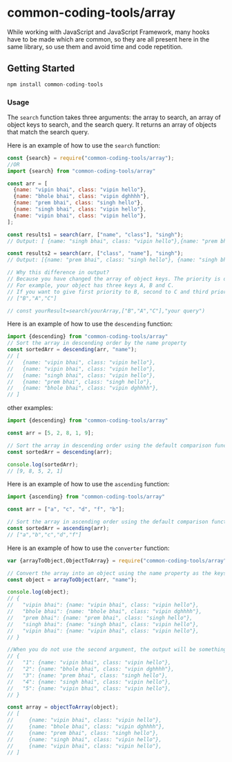 # common-coding-tools/array

While working with JavaScript and JavaScript Framework, many hooks have to be made which are common, so they are all present here in the same library, so use them and avoid time and code repetition.

## Getting Started
```javascript
npm install common-coding-tools

```


### Usage

The `search` function takes three arguments: the array to search, an array of object keys to search, and the search query. It returns an array of objects that match the search query.

Here is an example of how to use the `search` function:

```javascript
const {search} = require("common-coding-tools/array");
//OR
import {search} from "common-coding-tools/array"

const arr = [
  {name: "vipin bhai", class: "vipin hello"},
  {name: "bhole bhai", class: "vipin dghhhh"},
  {name: "prem bhai", class: "singh hello"},
  {name: "singh bhai", class: "vipin hello"},
  {name: "vipin bhai", class: "vipin hello"},
];

const results1 = search(arr, ["name", "class"], "singh");
// Output: [ {name: "singh bhai", class: "vipin hello"},{name: "prem bhai", class: "singh hello"}]

const results2 = search(arr, ["class", "name"], "singh");
// Output: [{name: "prem bhai", class: "singh hello"}, {name: "singh bhai", class: "vipin hello"}]

// Why this difference in output?
// Because you have changed the array of object keys. The priority is decided according to the position of the key. 
// For example, your object has three keys A, B and C. 
// If you want to give first priority to B, second to C and third priority to A, then write like this
// ["B","A","C"]

// const yourResult=search(yourArray,["B","A","C"],"your query")
```

Here is an example of how to use the `descending` function:
```javascript
import {descending} from "common-coding-tools/array"
// Sort the array in descending order by the name property
const sortedArr = descending(arr, "name"); 
// [
//   {name: "vipin bhai", class: "vipin hello"},
//   {name: "vipin bhai", class: "vipin hello"},
//   {name: "singh bhai", class: "vipin hello"},
//   {name: "prem bhai", class: "singh hello"},
//   {name: "bhole bhai", class: "vipin dghhhh"},
// ]

```
other examples:
```javascript
import {descending} from "common-coding-tools/array"

const arr = [5, 2, 8, 1, 9];

// Sort the array in descending order using the default comparison function
const sortedArr = descending(arr);

console.log(sortedArr);
// [9, 8, 5, 2, 1]
```

Here is an example of how to use the `ascending` function:

```javascript
import {ascending} from "common-coding-tools/array"

const arr = ["a", "c", "d", "f", "b"];

// Sort the array in ascending order using the default comparison function
const sortedArr = ascending(arr);
// ["a","b","c","d","f"]
```

Here is an example of how to use the `converter` function:

```javascript
var {arrayToObject,ObjectToArray} = require("common-coding-tools/array")

// Convert the array into an object using the name property as the keys
const object = arrayToObject(arr, "name");

console.log(object);
// {
//   "vipin bhai": {name: "vipin bhai", class: "vipin hello"},
//   "bhole bhai": {name: "bhole bhai", class: "vipin dghhhh"},
//   "prem bhai": {name: "prem bhai", class: "singh hello"},
//   "singh bhai": {name: "singh bhai", class: "vipin hello"},
//   "vipin bhai": {name: "vipin bhai", class: "vipin hello"},
// }

//When you do not use the second argument, the output will be something like
// {
//   "1": {name: "vipin bhai", class: "vipin hello"},
//   "2": {name: "bhole bhai", class: "vipin dghhhh"},
//   "3": {name: "prem bhai", class: "singh hello"},
//   "4": {name: "singh bhai", class: "vipin hello"},
//   "5": {name: "vipin bhai", class: "vipin hello"},
// }

const array = objectToArray(object);
// [
//     {name: "vipin bhai", class: "vipin hello"},
//     {name: "bhole bhai", class: "vipin dghhhh"},
//     {name: "prem bhai", class: "singh hello"},
//     {name: "singh bhai", class: "vipin hello"},
//     {name: "vipin bhai", class: "vipin hello"},
// ]
```